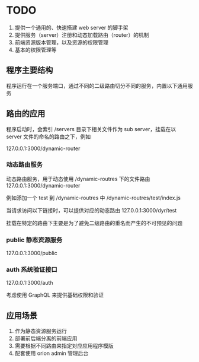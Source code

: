 # TODO

1. 提供一个通用的、快速搭建 web server 的脚手架
2. 提供服务（server）注册和动态加载路由（router）的机制
3. 前端资源版本管理，以及资源的权限管理
4. 基本的权限管理等

<!-- 4. 动态路由主要用于提供特定的接口，获取远端数据，或者本地服务数据等 -->

## 程序主要结构

程序运行在一个服务端口，通过不同的二级路由切分不同的服务，内置以下通用服务

## 路由的应用

程序启动时，会索引 /servers 目录下相关文件作为 sub server，挂载在以 server 文件的命名的路由之下，例如

127.0.0.1:3000/dynamic-router

### 动态路由服务

动态路由服务，用于动态使用 /dynamic-routres 下的文件路由
127.0.0.1:3000/dynamic-router

例如添加一个 test 到 /dynamic-routres 中
/dynamic-routres/test/index.js

当请求访问以下链接时，可以提供对应的动态路由
127.0.0.1:3000/dyr/test

挂载在特定的路由下主要是为了避免二级路由的重名而产生的不可预见的问题

### public 静态资源服务

127.0.0.1:3000/public

### auth 系统验证接口

127.0.0.1:3000/auth

考虑使用 GraphQL 来提供基础权限和验证

## 应用场景

1. 作为静态资源服务运行
2. 部署前后端分离的前端应用
3. 需要根据不同路由来指定对应应用程序模版
4. 配套使用 orion admin 管理后台
